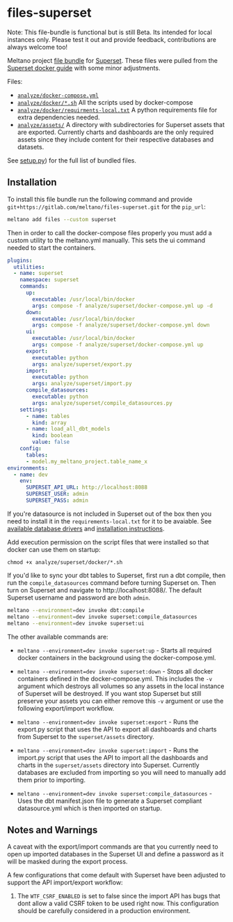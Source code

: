 # files-superset

Note: This file-bundle is functional but is still Beta. Its intended for local instances only. Please test it out and provide feedback, contributions are always welcome too!

Meltano project [file bundle](https://meltano.com/docs/command-line-interface.html#file-bundle) for [Superset](https://superset.apache.org/). These files were pulled from the [Superset docker guide](https://superset.apache.org/docs/installation/installing-superset-using-docker-compose) with some minor adjustments.

Files:
- [`analyze/docker-compose.yml`](./bundle/analyze/docker-compose.yml) 
- [`analyze/docker/*.sh`](./bundle/analyze/docker/) All the scripts used by docker-compose
- [`analyze/docker/requirments-local.txt`](./bundle/analyze/docker/requirments-local.txt) A python requirements file for extra dependencies needed.
- [`analyze/assets/`](./bundle/analyze/assets) A directory with subdirectories for Superset assets that are exported. Currently charts and dashboards are the only required assets since they include content for their respective databases and datasets.

See [setup.py](./setup.py)) for the full list of bundled files.

## Installation

To install this file bundle run the following command and provide `git+https://gitlab.com/meltano/files-superset.git` for the `pip_url`:


```bash
meltano add files --custom superset
```

Then in order to call the docker-compose files properly you must add a custom utility to the meltano.yml manually. This sets the ui command needed to start the containers.

```yml
plugins:
  utilities:
  - name: superset
    namespace: superset
    commands:
      up:
        executable: /usr/local/bin/docker
        args: compose -f analyze/superset/docker-compose.yml up -d
      down:
        executable: /usr/local/bin/docker
        args: compose -f analyze/superset/docker-compose.yml down
      ui:
        executable: /usr/local/bin/docker
        args: compose -f analyze/superset/docker-compose.yml up
      export:
        executable: python
        args: analyze/superset/export.py
      import:
        executable: python
        args: analyze/superset/import.py
      compile_datasources:
        executable: python
        args: analyze/superset/compile_datasources.py
    settings:
      - name: tables
        kind: array
      - name: load_all_dbt_models
        kind: boolean
        value: false
    config:
      tables:
      - model.my_meltano_project.table_name_x
environments:
  - name: dev
    env:
      SUPERSET_API_URL: http://localhost:8088
      SUPERSET_USER: admin
      SUPERSET_PASS: admin
```

If you're datasource is not included in Superset out of the box then you need to install it in the `requirements-local.txt` for it to be avaiable. See [available database drivers](https://superset.apache.org/docs/databases/installing-database-drivers) and [installation instructions](https://superset.apache.org/docs/databases/dockeradddrivers).

Add execution permission on the script files that were installed so that docker can use them on startup: 

`chmod +x analyze/superset/docker/*.sh`

If you'd like to sync your dbt tables to Superset, first run a dbt compile, then run the `compile_datasources` command before turning Superset on. Then turn on Superset and navigate to http://localhost:8088/. The default Superset username and password are both `admin`.


```bash
meltano --environment=dev invoke dbt:compile
meltano --environment=dev invoke superset:compile_datasources
meltano --environment=dev invoke superset:ui
```

The other available commands are:

* `meltano --environment=dev invoke superset:up` - Starts all required docker containers in the background using the docker-compose.yml.

* `meltano --environment=dev invoke superset:down` - Stops all docker containers defined in the docker-compose.yml. This includes the `-v` argument which destroys all volumes so any assets in the local instance of Superset will be destroyed. If you want stop Superset but still preserve your assets you can either remove this `-v` argument or use the following export/import workflow.

* `meltano --environment=dev invoke superset:export` - Runs the export.py script that uses the API to export all dashboards and charts from Superset to the `superset/assets` directory.

* `meltano --environment=dev invoke superset:import` - Runs the import.py script that uses the API to import all the dashboards and charts in the `superset/assets` directory into Superset. Currently databases are excluded from importing so you will need to manually add them prior to importing.

* `meltano --environment=dev invoke superset:compile_datasources` - Uses the dbt manifest.json file to generate a Superset compliant datasource.yml which is then imported on startup.

## Notes and Warnings

A caveat with the export/import commands are that you currently need to open up imported databases in the Superset UI and define a password as it will be masked during the export process.

A few configurations that come default with Superset have been adjusted to support the API import/export workflow:

1. The `WTF_CSRF_ENABLED` is set to false since the import API has bugs that dont allow a valid CSRF token to be used right now. This configuration should be carefully considered in a production environment.
